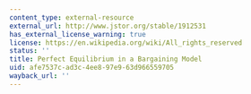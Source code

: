 ```yaml
---
content_type: external-resource
external_url: http://www.jstor.org/stable/1912531
has_external_license_warning: true
license: https://en.wikipedia.org/wiki/All_rights_reserved
status: ''
title: Perfect Equilibrium in a Bargaining Model
uid: afe7537c-ad3c-4ee8-97e9-63d966559705
wayback_url: ''
---
```


